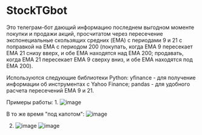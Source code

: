 # StockTGbot

Это телеграм-бот дающий информацию последнем выгодном моменте покупки и продажи акций, просчитатом через пересечение экспонециальные скользящих средних (EMA) с периодами 9 и 21 с поправкой на EMA с периодом 200 (покупать, когда EMA 9 пересекает EMA 21 снизу вверх, и обе EMA находятся над EMA 200; продавать, когда EMA 21 пересекает EMA 9 сверху вниз, и обе EMA находятся под EMA 200).

Используются следующие библиотеки Python:
yfinance - для получение информации об инструментах с Yahoo Finance;
pandas - для удобного расчета пересечений EMA 9 и 21.


Примеры работы:
1. 
![image](https://user-images.githubusercontent.com/95462920/155878014-a08e6cce-a556-4e0d-b2e8-dd44d93a7ee8.png)

В то же время "под капотом":
![image](https://user-images.githubusercontent.com/95462920/155878056-f4987f88-f132-449f-a92c-6e1d567af7ed.png)

2) ![image](https://user-images.githubusercontent.com/95462920/155878077-777b133f-ad84-45b8-aa65-13779d085cbd.png)
![image](https://user-images.githubusercontent.com/95462920/155878090-64cb5d78-2130-4559-8abe-c61187b59b92.png)

